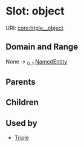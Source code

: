 
# Slot: object




URI: [core:triple__object](http://w3id.org/ontogpt/core/triple__object)


## Domain and Range

None &#8594;  <sub>0..1</sub> [NamedEntity](NamedEntity.md)

## Parents


## Children


## Used by

 * [Triple](Triple.md)
